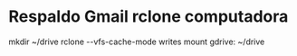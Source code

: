 # Respaldo Gmail rclone computadora
mkdir ~/drive
rclone --vfs-cache-mode writes mount gdrive: ~/drive